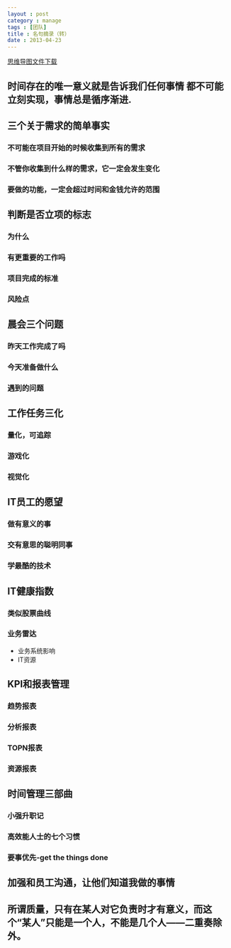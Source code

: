 ```yaml
---
layout : post
category : manage
tags : [团队]
title : 名句摘录（转）
date : 2013-04-23
---
```

[思维导图文件下载](https://docs.google.com/file/d/0B1DrsqrLRzeIRWMyNGNtY3pUdlU/edit?usp=sharing)

## 时间存在的唯一意义就是告诉我们任何事情 都不可能立刻实现，事情总是循序渐进.


## 三个关于需求的简单事实


### 不可能在项目开始的时候收集到所有的需求


### 不管你收集到什么样的需求，它一定会发生变化


### 要做的功能，一定会超过时间和金钱允许的范围


## 判断是否立项的标志


### 为什么


### 有更重要的工作吗


### 项目完成的标准


### 风险点


## 晨会三个问题


### 昨天工作完成了吗


### 今天准备做什么


### 遇到的问题


## 工作任务三化


### 量化，可追踪


### 游戏化


### 视觉化


## IT员工的愿望


### 做有意义的事


### 交有意思的聪明同事


### 学最酷的技术


## IT健康指数


### 类似股票曲线


### 业务雷达

- 业务系统影响
- IT资源

## KPI和报表管理


### 趋势报表


### 分析报表


### TOPN报表


### 资源报表


## 时间管理三部曲


### 小强升职记


### 高效能人士的七个习惯


### 要事优先-get the things done


## 加强和员工沟通，让他们知道我做的事情


## 所谓质量，只有在某人对它负责时才有意义，而这个“某人”只能是一个人，不能是几个人——二重奏除外。
